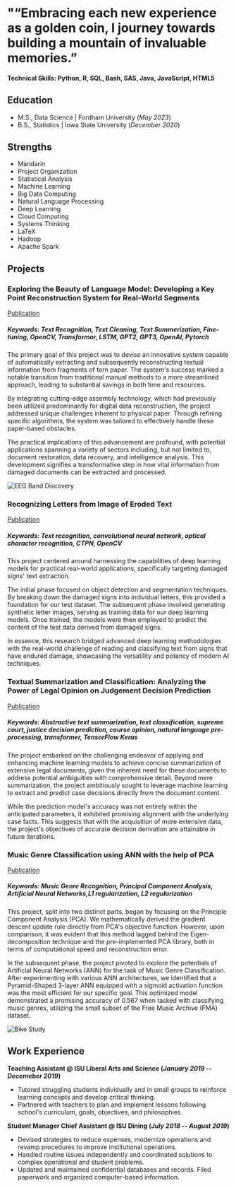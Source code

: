 # "“Embracing each new experience as a golden coin, I journey towards building a mountain of invaluable memories.”

#### Technical Skills: Python, R, SQL, Bash, SAS, Java, JavaScript, HTML5

## Education						       		
- M.S., Data Science	| Fordham University (_May 2023_)	 			        		
- B.S., Statistics | Iowa State University (_December 2020_)

## Strengths
- Mandarin
- Project Organization
- Statistical Analysis
- Machine Learning
- Big Data Computing
- Natural Language Processing
- Deep Learning
- Cloud Computing
- Systems Thinking
- LaTeX
- Hadoop
- Apache Spark

## Projects
### Exploring the Beauty of Language Model: Developing a Key Point Reconstruction System for Real-World Segments
[Publication](https://www.mdpi.com/1424-8220/22/8/3048)
##### Keywords: Text Recognition, Text Cleaning, Text Summerization, Fine-tuning, OpenCV, Transformor, LSTM, GPT2, GPT3, OpenAI, Pytorch

The primary goal of this project was to devise an innovative system capable of automatically extracting and subsequently reconstructing textual information from fragments of torn paper. The system's success marked a notable transition from traditional manual methods to a more streamlined approach, leading to substantial savings in both time and resources.

By integrating cutting-edge assembly technology, which had previously been utilized predominantly for digital data reconstruction, the project addressed unique challenges inherent to physical paper. Through refining specific algorithms, the system was tailored to effectively handle these paper-based obstacles.

The practical implications of this advancement are profound, with potential applications spanning a variety of sectors including, but not limited to, document restoration, data recovery, and intelligence analysis. This development signifies a transformative step in how vital information from damaged documents can be extracted and processed.

![EEG Band Discovery](/assets/img/eeg_band_discovery.jpeg)

### Recognizing Letters from Image of Eroded Text
[Publication](https://www.mdpi.com/1424-8220/22/11/4240)
##### Keywords: Text recognition, convolutional neural network, optical character recognition, CTPN, OpenCV

This project centered around harnessing the capabilities of deep learning models for practical real-world applications, specifically targeting damaged signs' text extraction.

The initial phase focused on object detection and segmentation techniques. By breaking down the damaged signs into individual letters, this provided a foundation for our test dataset. The subsequent phase involved generating synthetic letter images, serving as training data for our deep learning models. Once trained, the models were then employed to predict the content of the test data derived from damaged signs.

In essence, this research bridged advanced deep learning methodologies with the real-world challenge of reading and classifying text from signs that have endured damage, showcasing the versatility and potency of modern AI techniques.

### Textual Summarization and Classification: Analyzing the Power of Legal Opinion on Judgement Decision Prediction
[Publication](https://www.mdpi.com/1424-8220/22/11/4240)
##### Keywords: Abstractive text summarization, text classification, supreme court, justice decision prediction, course opinion, natural language pre-processing, transformer, TensorFlow Keras

The project embarked on the challenging endeavor of applying and enhancing machine learning models to achieve concise summarization of extensive legal documents, given the inherent need for these documents to address potential ambiguities with comprehensive detail. Beyond mere summarization, the project ambitiously sought to leverage machine learning to extract and predict case decisions directly from the document content.

While the prediction model's accuracy was not entirely within the anticipated parameters, it exhibited promising alignment with the underlying case facts. This suggests that with the acquisition of more extensive data, the project's objectives of accurate decision derivation are attainable in future iterations.

### Music Genre Classification using ANN with the help of PCA
[Publication](https://www.mdpi.com/1424-8220/22/11/4240)
##### Keywords: Music Genre Recognition, Principal Component Analysis, Artificial Neural Networks,L1 regularization, L2 regularization

This project, split into two distinct parts, began by focusing on the Principle Component Analysis (PCA). We mathematically derived the gradient descent update rule directly from PCA's objective function. However, upon comparison, it was evident that this method lagged behind the Eigen-decomposition technique and the pre-implemented PCA library, both in terms of computational speed and reconstruction error.

In the subsequent phase, the project pivoted to explore the potentials of Artificial Neural Networks (ANN) for the task of Music Genre Classification. After experimenting with various ANN architectures, we identified that a Pyramid-Shaped 3-layer ANN equipped with a sigmoid activation function was the most efficient for our specific goal. This optimized model demonstrated a promising accuracy of 0.567 when tasked with classifying music genres, utilizing the small subset of the Free Music Archive (FMA) dataset.

![Bike Study](/assets/img/bike_study.jpeg)

## Work Experience
**Teaching Assistant @ ISU Liberal Arts and Science (_January 2019 -- Decemeber 2019_)**
- Tutored struggling students individually and in small groups to reinforce learning concepts and develop critical thinking.
- Partnered with teachers to plan and implement lessons following school's curriculum, goals, objectives, and philosophies.

**Student Manager Chief Assistant @ ISU Dining (_July 2018 -- August 2019_)**
- Devised strategies to reduce expenses, modernize operations and revamp procedures to improve institutional operations.
- Handled routine issues independently and coordinated solutions to complex operational and student problems.
- Updated and maintained confidential databases and records. Filed paperwork and organized computer-based information.


